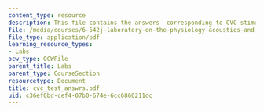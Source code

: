 ```yaml
---
content_type: resource
description: This file contains the answers  corresponding to CVC stimuli test.
file: /media/courses/6-542j-laboratory-on-the-physiology-acoustics-and-perception-of-speech-fall-2005/c36ef0bdcef407b0674e6cc6860211dc_cvc_test_answrs.pdf
file_type: application/pdf
learning_resource_types:
- Labs
ocw_type: OCWFile
parent_title: Labs
parent_type: CourseSection
resourcetype: Document
title: cvc_test_answrs.pdf
uid: c36ef0bd-cef4-07b0-674e-6cc6860211dc
---
```

